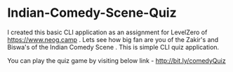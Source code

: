 # Indian-Comedy-Scene-Quiz

I created this basic CLI application as an assignment for LevelZero of https://www.neog.camp .
Lets see how big fan are you of the Zakir's and Biswa's of the Indian Comedy Scene .
This is simple CLI quiz application.

You can play the quiz game by visiting below link -
http://bit.ly/comedyQuiz
